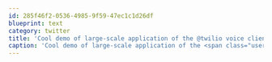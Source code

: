 ```yaml
---
id: 285f46f2-0536-4985-9f59-47ec1c1d26df
blueprint: text
category: twitter
title: 'Cool demo of large-scale application of the @twilio voice client by @steeveage of ZenDesk #twilioconf'
caption: 'Cool demo of large-scale application of the <span class="username username_linked">@<a href="https://twitter.com/twilio" title="twilio">twilio</a></span> voice client by <span class="username username_linked">@<a href="https://twitter.com/steeveage" title="Steven Yan">steeveage</a></span> of ZenDesk <span class="hashtag hashtag_local">#<a href="http://tweettemp.darylchymko.ca/?tag=twilioconf">twilioconf</a>'
---
```

